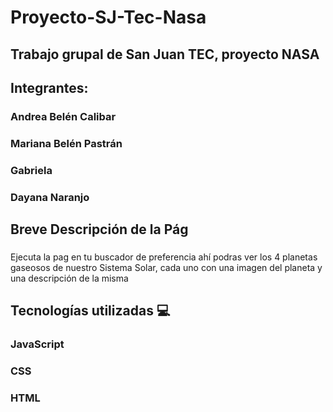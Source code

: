 # Proyecto-SJ-Tec-Nasa

## Trabajo grupal de San Juan TEC, proyecto NASA

## Integrantes:

### Andrea Belén Calibar 
### Mariana Belén Pastrán
### Gabriela 
### Dayana Naranjo

## Breve Descripción de la Pág

### 

Ejecuta la pag en tu buscador de preferencia
ahí podras ver los 4 planetas gaseosos de nuestro Sistema Solar, cada uno con una imagen del planeta y una descripción de la misma

## Tecnologías utilizadas :computer: 

### JavaScript
### CSS
### HTML
### 
